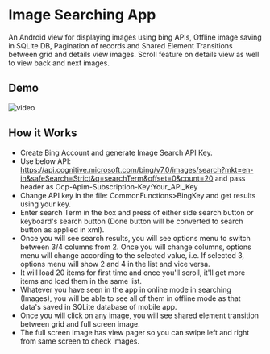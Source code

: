 # Image Searching App

An Android view for displaying images using bing APIs, Offline image saving in SQLite DB, Pagination of records and Shared Element Transitions between grid and details view images. Scroll feature on details view as well to view back and next images.

## Demo
![video](Video/video.gif)

## How it Works
* Create Bing Account and generate Image Search API Key. 
* Use below API:
https://api.cognitive.microsoft.com/bing/v7.0/images/search?mkt=en-in&safeSearch=Strict&q=searchTerm&offset=0&count=20
and pass header as Ocp-Apim-Subscription-Key:Your_API_Key
* Change API key in the file: CommonFunctions>BingKey and get results using your key.
* Enter search Term in the box and press of either side search button or keyboard's search button (Done button will be converted to search button as applied in xml).
* Once you will see search results, you will see options menu to switch between 3/4 columns from 2. Once you will change columns, options menu will change according to the selected value, i.e. If selected 3, options menu will show 2 and 4 in the list and vice versa.
* It will load 20 items for first time and once you'll scroll, it'll get more items and load them in the same list.
* Whatever you have seen in the app in online mode in searching (Images), you will be able to see all of them in offline mode as that data's saved in SQLite database of mobile app.
* Once you will click on any image, you will see shared element transition between grid and full screen image.
* The full screen image has view pager so you can swipe left and right from same screen to check images.

